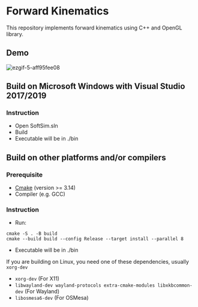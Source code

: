 # Forward Kinematics

This repository implements forward kinematics using C++ and OpenGL library.

## Demo

![ezgif-5-aff95fee08](https://github.com/tinwech/ForwardKinematics/assets/80531783/a01b6486-bc25-495d-a179-d3c82214ea8a)

## Build on Microsoft Windows with Visual Studio 2017/2019

### Instruction

- Open SoftSim.sln
- Build
- Executable will be in ./bin

## Build on other platforms and/or compilers

### Prerequisite

- [Cmake](https://cmake.org) (version >= 3.14)
- Compiler (e.g. GCC)

### Instruction

- Run:

```bash=
cmake -S . -B build
cmake --build build --config Release --target install --parallel 8
```
- Executable will be in ./bin

If you are building on Linux, you need one of these dependencies, usually `xorg-dev`

- `xorg-dev` (For X11)
- `libwayland-dev wayland-protocols extra-cmake-modules libxkbcommon-dev` (For Wayland)
- `libosmesa6-dev` (For OSMesa)
